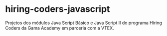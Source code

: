 # hiring-coders-javascript
Projetos dos módulos Java Script Básico e Java Script II do programa Hiring Coders da Gama Academy em parceria com a VTEX.
